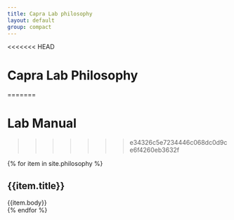 ```yaml
---
title: Capra Lab philosophy
layout: default
group: compact
---
```

<<<<<<< HEAD
# Capra Lab Philosophy
=======

# Lab Manual
>>>>>>> e34326c5e7234446c068dc0d9ce6f4260eb3632f

<div class="accordion" id="accordionCompact">
{% for item in site.philosophy %}
<!-- Item Block -->
<div class="card">
<div class="card-header" id="heading{{item.id}}">
<h2 class="mb-0" type="button" data-toggle="collapse" data-target="#{{item.id}}" aria-expanded="true" aria-controls="{{item.id}}">
{{item.title}}
</h2>
</div>

<div id="{{item.id}}" class="collapse {% if item.show %}show{% endif %}" aria-labelledby="heading{{item.id}}">
<div class="card-body">
{{item.body}}
</div>
</div>
</div>
<!-- End  block -->
{% endfor %}
</div>
